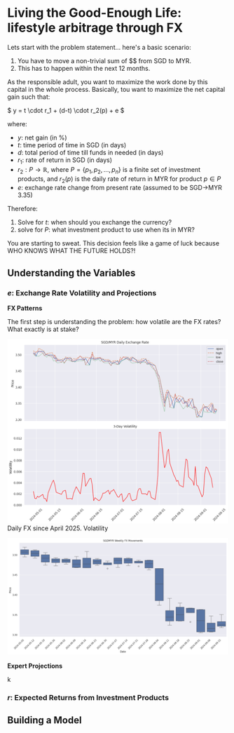 # Living the Good-Enough Life: lifestyle arbitrage through FX

Lets start with the problem statement... here's a basic scenario:

1. You have to move a non-trivial sum of $$ from SGD to MYR. 
2. This has to happen within the next 12 months. 

As the responsible adult, you want to maximize the work done by this capital in the whole process. Basically, tou want to maximize the net capital gain such that:

$
y = t \cdot r_1 + (d-t) \cdot r_2(p) + e
$

where:
- $y$: net gain (in %)
- $t$: time period of time in SGD (in days)
- $d$: total period of time till funds in needed (in days)
- $r_1$: rate of return in SGD (in days)
- $r_2: P \rightarrow \mathbb{R}$, where $P = \{p_1, p_2, ..., p_n\}$ is a finite set of investment products, and $r_2(p)$ is the daily rate of return in MYR for product $p \in P$
- $e$: exchange rate change from present rate (assumed to be SGD→MYR 3.35)

Therefore:
1) Solve for $t$: when should you exchange the currency?
2) solve for $P$: what investment product to use when its in MYR?

You are starting to sweat. This decision feels like a game of luck because WHO KNOWS WHAT THE FUTURE HOLDS?! 

## Understanding the Variables

### $e$: Exchange Rate Volatility and Projections 

**FX Patterns**

The first step is understanding the problem: how volatile are the FX rates? What exactly is at stake? 

![FX Daily](./assets/plot_historic_daily_fx.png)
Daily FX since April 2025. 
Volatility

![FX Weekly](./assets/plot_historic_fx_weeklywhisker.png)

**Expert Projections**

k

### $r$: Expected Returns from Investment Products

## Building a Model
